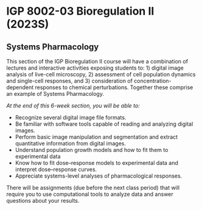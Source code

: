 IGP 8002-03 Bioregulation II (2023S)
=====  
Systems Pharmacology
-----  
This section of the IGP Bioregulation II course will have a combination of lectures and interactive activities exposing students to: 1) digital image analysis of live-cell microscopy, 2) assessment of cell population dynamics and single-cell responses, and 3) consideration of concentration-dependent responses to chemical perturbations. Together these comprise an example of Systems Pharmacology.  

_At the end of this 6-week section, you will be able to:_ 

* Recognize several digital image file formats.  
* Be familiar with software tools capable of reading and analyzing digital images.  
* Perform basic image manipulation and segmentation and extract quantitative information from digital images.  
* Understand population growth models and how to fit them to experimental data
* Know how to fit dose–response models to experimental data and interpret dose–response curves.  
* Appreciate systems-level analyses of pharmacological responses.  

There will be assignments (due before the next class period) that will require you to use computational tools to analyze data and answer questions about your results.

